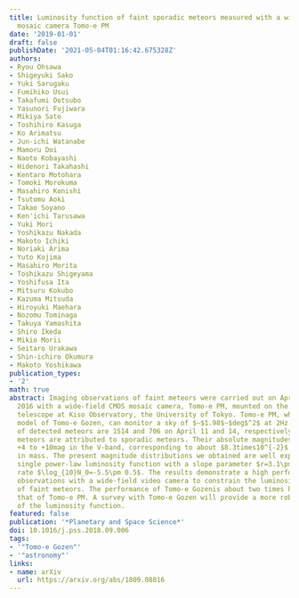 ```yaml
---
title: Luminosity function of faint sporadic meteors measured with a wide-field CMOS
  mosaic camera Tomo-e PM
date: '2019-01-01'
draft: false
publishDate: '2021-05-04T01:16:42.675328Z'
authors:
- Ryou Ohsawa
- Shigeyuki Sako
- Yuki Sarugaku
- Fumihiko Usui
- Takafumi Ootsubo
- Yasunori Fujiwara
- Mikiya Sato
- Toshihiro Kasuga
- Ko Arimatsu
- Jun-ichi Watanabe
- Mamoru Doi
- Naoto Kobayashi
- Hidenori Takahashi
- Kentaro Motohara
- Tomoki Morokuma
- Masahiro Konishi
- Tsutomu Aoki
- Takao Soyano
- Ken'ichi Tarusawa
- Yuki Mori
- Yoshikazu Nakada
- Makoto Ichiki
- Noriaki Arima
- Yuto Kojima
- Masahiro Morita
- Toshikazu Shigeyama
- Yoshifusa Ita
- Mitsuru Kokubo
- Kazuma Mitsuda
- Hiroyuki Maehara
- Nozomu Tominaga
- Takuya Yamashita
- Shiro Ikeda
- Mikio Morii
- Seitaro Urakawa
- Shin-ichiro Okumura
- Makoto Yoshikawa
publication_types:
- '2'
math: true
abstract: Imaging observations of faint meteors were carried out on April 11 and 14,
  2016 with a wide-field CMOS mosaic camera, Tomo-e PM, mounted on the 105-cm Schmidt
  telescope at Kiso Observatory, the University of Tokyo. Tomo-e PM, which is a prototype
  model of Tomo-e Gozen, can monitor a sky of $∼$1.98$∼$deg$^2$ at 2Hz. The numbers
  of detected meteors are 1514 and 706 on April 11 and 14, respectively. The detected
  meteors are attributed to sporadic meteors. Their absolute magnitudes range from
  +4 to +10mag in the V-band, corresponding to about $8.3times10^{-2}$ to $3.3times10^{-4}$g
  in mass. The present magnitude distributions we obtained are well explained by a
  single power-law luminosity function with a slope parameter $r=3.1\pm 0.4$ and a meteor
  rate $\log_{10}N_0=-5.5\pm 0.5$. The results demonstrate a high performance of telescopic
  observations with a wide-field video camera to constrain the luminosity function
  of faint meteors. The performance of Tomo-e Gozenis about two times higher than
  that of Tomo-e PM. A survey with Tomo-e Gozen will provide a more robust measurement
  of the luminosity function.
featured: false
publication: '*Planetary and Space Science*'
doi: 10.1016/j.pss.2018.09.006
tags:
- '"Tomo-e Gozen"'
- '"astronomy"'
links:
- name: arXiv
  url: https://arxiv.org/abs/1809.08816
---
```

